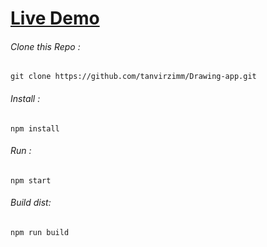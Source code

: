 # [Live Demo](https://happy-kare-520c2d.netlify.com)
###### Clone this Repo :
```shell
git clone https://github.com/tanvirzimm/Drawing-app.git
```
###### Install :
```shell
npm install
```

###### Run :
```shell
npm start
```
###### Build dist:
```shell
npm run build
```
